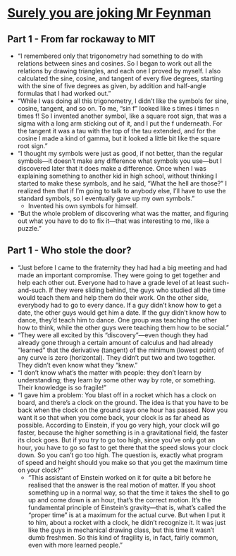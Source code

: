 # [Surely you are joking Mr Feynman](http://goodreads.com/book/show/5544)
## Part 1  - From far rockaway to MIT
- “I remembered only that trigonometry had something to do with relations between sines and cosines. So I began to work out all the relations by drawing triangles, and each one I proved by myself. I also calculated the sine, cosine, and tangent of every five degrees, starting with the sine of five degrees as given, by addition and half-angle formulas that I had worked out.”
- “While I was doing all this trigonometry, I didn’t like the symbols for sine, cosine, tangent, and so on. To me, “sin f” looked like s times i times n times f! So I invented another symbol, like a square root sign, that was a sigma with a long arm sticking out of it, and I put the f underneath. For the tangent it was a tau with the top of the tau extended, and for the cosine I made a kind of gamma, but it looked a little bit like the square root sign.”
- “I thought my symbols were just as good, if not better, than the regular symbols—it doesn’t make any difference what symbols you use—but I discovered later that it does make a difference. Once when I was explaining something to another kid in high school, without thinking I started to make these symbols, and he said, “What the hell are those?” I realized then that if I’m going to talk to anybody else, I’ll have to use the standard symbols, so I eventually gave up my own symbols.”
	- Invented his own symbols for himself.
- “But the whole problem of discovering what was the matter, and figuring out what you have to do to fix it—that was interesting to me, like a puzzle.”

## Part 1 - Who stole the door?
- “Just before I came to the fraternity they had had a big meeting and had made an important compromise. They were going to get together and help each other out. Everyone had to have a grade level of at least such-and-such. If they were sliding behind, the guys who studied all the time would teach them and help them do their work. On the other side, everybody had to go to every dance. If a guy didn’t know how to get a date, the other guys would get him a date. If the guy didn’t know how to dance, they’d teach him to dance. One group was teaching the other how to think, while the other guys were teaching them how to be social.”
- “They were all excited by this “discovery”—even though they had already gone through a certain amount of calculus and had already “learned” that the derivative (tangent) of the minimum (lowest point) of any curve is zero (horizontal). They didn’t put two and two together. They didn’t even know what they “knew.”
- “I don’t know what’s the matter with people: they don’t learn by understanding; they learn by some other way by rote, or something. Their knowledge is so fragile!”
- “I gave him a problem: You blast off in a rocket which has a clock on board, and there’s a clock on the ground. The idea is that you have to be back when the clock on the ground says one hour has passed. Now you want it so that when you come back, your clock is as far ahead as possible. According to Einstein, if you go very high, your clock will go faster, because the higher something is in a gravitational field, the faster its clock goes. But if you try to go too high, since you’ve only got an hour, you have to go so fast to get there that the speed slows your clock down. So you can’t go too high. The question is, exactly what program of speed and height should you make so that you get the maximum time on your clock?”
	- “This assistant of Einstein worked on it for quite a bit before he realised that the answer is the real motion of matter. If you shoot something up in a normal way, so that the time it takes the shell to go up and come down is an hour, that’s the correct motion. It’s the fundamental principle of Einstein’s gravity—that is, what’s called the “proper time” is at a maximum for the actual curve. But when I put it to him, about a rocket with a clock, he didn’t recognize it. It was just like the guys in mechanical drawing class, but this time it wasn’t dumb freshmen. So this kind of fragility is, in fact, fairly common, even with more learned people.”
